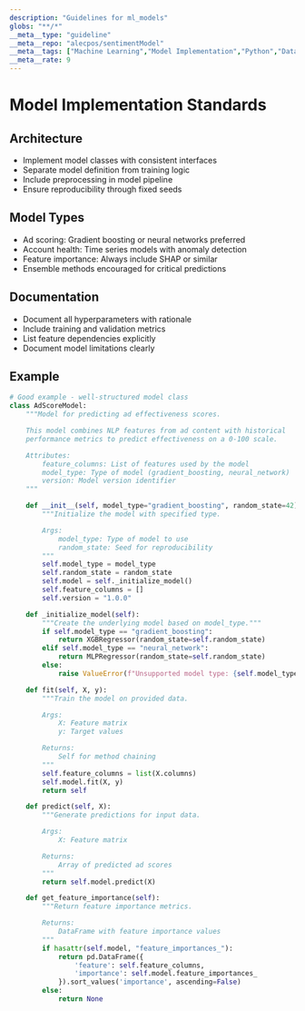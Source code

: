 ```yaml
---
description: "Guidelines for ml_models"
globs: "**/*"
__meta__type: "guideline"
__meta__repo: "alecpos/sentimentModel"
__meta__tags: ["Machine Learning","Model Implementation","Python","Data Science","Best Practices"]
__meta__rate: 9
---
```

# Model Implementation Standards

## Architecture
- Implement model classes with consistent interfaces
- Separate model definition from training logic
- Include preprocessing in model pipeline
- Ensure reproducibility through fixed seeds

## Model Types
- Ad scoring: Gradient boosting or neural networks preferred
- Account health: Time series models with anomaly detection
- Feature importance: Always include SHAP or similar
- Ensemble methods encouraged for critical predictions

## Documentation
- Document all hyperparameters with rationale
- Include training and validation metrics
- List feature dependencies explicitly
- Document model limitations clearly

## Example
```python
# Good example - well-structured model class
class AdScoreModel:
    """Model for predicting ad effectiveness scores.

    This model combines NLP features from ad content with historical
    performance metrics to predict effectiveness on a 0-100 scale.

    Attributes:
        feature_columns: List of features used by the model
        model_type: Type of model (gradient_boosting, neural_network)
        version: Model version identifier
    """

    def __init__(self, model_type="gradient_boosting", random_state=42):
        """Initialize the model with specified type.

        Args:
            model_type: Type of model to use
            random_state: Seed for reproducibility
        """
        self.model_type = model_type
        self.random_state = random_state
        self.model = self._initialize_model()
        self.feature_columns = []
        self.version = "1.0.0"

    def _initialize_model(self):
        """Create the underlying model based on model_type."""
        if self.model_type == "gradient_boosting":
            return XGBRegressor(random_state=self.random_state)
        elif self.model_type == "neural_network":
            return MLPRegressor(random_state=self.random_state)
        else:
            raise ValueError(f"Unsupported model type: {self.model_type}")

    def fit(self, X, y):
        """Train the model on provided data.

        Args:
            X: Feature matrix
            y: Target values

        Returns:
            Self for method chaining
        """
        self.feature_columns = list(X.columns)
        self.model.fit(X, y)
        return self

    def predict(self, X):
        """Generate predictions for input data.

        Args:
            X: Feature matrix

        Returns:
            Array of predicted ad scores
        """
        return self.model.predict(X)

    def get_feature_importance(self):
        """Return feature importance metrics.

        Returns:
            DataFrame with feature importance values
        """
        if hasattr(self.model, "feature_importances_"):
            return pd.DataFrame({
                'feature': self.feature_columns,
                'importance': self.model.feature_importances_
            }).sort_values('importance', ascending=False)
        else:
            return None